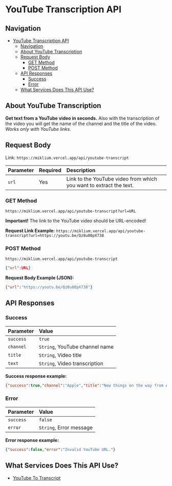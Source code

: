 # YouTube Transcription API

## Navigation

- [YouTube Transcription API](#youtube-transcription-api)
    - [Navigation](#navigation)
    - [About YouTube Transcription](#about-youtube-transcription)
    - [Request Body](#request-body)
        - [GET Method](#get-method)
        - [POST Method](#post-method)
    - [API Responses](#api-responses)
        - [Success](#success)
        - [Error](#error)
    - [What Services Does This API Use?](#what-services-does-this-api-use-)

## About YouTube Transcription

**Get text from a YouTube video in seconds.** Also with the transcription of the video you will get the name of the channel and the title of the video. _Works only with YouTube links._

## Request Body

Link: `https://miklium.vercel.app/api/youtube-transcript`

| Parameter | Required | Description |
| :--- | :--- | :--- |
| `url` | Yes | Link to the YouTube video from which you want to extract the text. |

### GET Method

`https://miklium.vercel.app/api/youtube-transcript?url=URL`

**Important!** The link to the YouTube video should be URL-encoded!

**Request Link Example:**
`https://miklium.vercel.app/api/youtube-transcript?url=https://youtu.be/Qz8u00pX738`

### POST Method

`https://miklium.vercel.app/api/youtube-transcript`

```json
{"url":URL}
```

**Request Body Example (JSON):**
```json
{"url":"https://youtu.be/Qz8u00pX738"}
```

## API Responses

### Success

| Parameter | Value |
| :--- | :--- |
| `success` | `true` |
| `channel` | `String`, YouTube channel name |
| `title` | `String`, Video title |
| `text` | `String`, Video transcription |

**Success response example:**
```json
{"success":true,"channel":"Apple","title":"New things on the way from Apple","text":"Transcripiton…"}
```

### Error

| Parameter | Value |
| :--- | :--- |
| `success` | `false` |
| `error` | `String`, Error message |

**Error response example:**
```json
{"success":false,"error":"Invalid YouTube URL."}
```

## What Services Does This API Use?

- [YouTube To Transcript](https://youtubetotranscript.com)